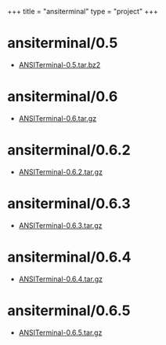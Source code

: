 +++
title = "ansiterminal"
type = "project"
+++

# ansiterminal/0.5
* [ANSITerminal-0.5.tar.bz2](/ansiterminal/ansiterminal/0.5/ANSITerminal-0.5.tar.bz2)

# ansiterminal/0.6
* [ANSITerminal-0.6.tar.gz](/ansiterminal/ansiterminal/0.6/ANSITerminal-0.6.tar.gz)

# ansiterminal/0.6.2
* [ANSITerminal-0.6.2.tar.gz](/ansiterminal/ansiterminal/0.6.2/ANSITerminal-0.6.2.tar.gz)

# ansiterminal/0.6.3
* [ANSITerminal-0.6.3.tar.gz](/ansiterminal/ansiterminal/0.6.3/ANSITerminal-0.6.3.tar.gz)

# ansiterminal/0.6.4
* [ANSITerminal-0.6.4.tar.gz](/ansiterminal/ansiterminal/0.6.4/ANSITerminal-0.6.4.tar.gz)

# ansiterminal/0.6.5
* [ANSITerminal-0.6.5.tar.gz](/ansiterminal/ansiterminal/0.6.5/ANSITerminal-0.6.5.tar.gz)